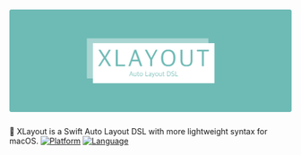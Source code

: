 # [![XLayout](https://github.com/HsiangHo/XLayout/blob/master/images/logo.png?raw=true)](#)
🐳 XLayout is a Swift Auto Layout DSL with more lightweight syntax for macOS.
[![Platform](https://img.shields.io/badge/platform-macOS%20%7C%20OS%20X%2010.10%2B-orange.svg)](https://github.com/HsiangHo/XLayout)
[![Language](https://img.shields.io/badge/language-swift%205-red.svg)](https://github.com/HsiangHo/XLayout)